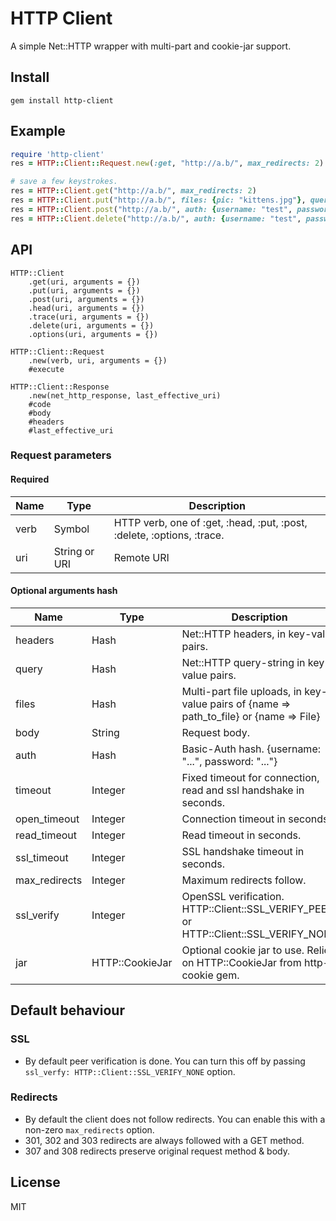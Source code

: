 # HTTP Client

A simple Net::HTTP wrapper with multi-part and cookie-jar support.

## Install

```
gem install http-client
```

## Example

```ruby
require 'http-client'
res = HTTP::Client::Request.new(:get, "http://a.b/", max_redirects: 2).execute

# save a few keystrokes.
res = HTTP::Client.get("http://a.b/", max_redirects: 2)
res = HTTP::Client.put("http://a.b/", files: {pic: "kittens.jpg"}, query: {title: "the usual suspects"})
res = HTTP::Client.post("http://a.b/", auth: {username: "test", password: "test"}, headers: {'x-a' => 'b'})
res = HTTP::Client.delete("http://a.b/", auth: {username: "test", password: "test"});
```

## API

```
HTTP::Client
    .get(uri, arguments = {})
    .put(uri, arguments = {})
    .post(uri, arguments = {})
    .head(uri, arguments = {})
    .trace(uri, arguments = {})
    .delete(uri, arguments = {})
    .options(uri, arguments = {})

HTTP::Client::Request
    .new(verb, uri, arguments = {})
    #execute

HTTP::Client::Response
    .new(net_http_response, last_effective_uri)
    #code
    #body
    #headers
    #last_effective_uri
```

### Request parameters

#### Required

| Name | Type | Description |
|------|------|-------------|
| verb | Symbol | HTTP verb, one of :get, :head, :put, :post, :delete, :options, :trace. |
| uri | String or URI | Remote URI |

#### Optional arguments hash

| Name | Type | Description | Default |
|------|------|-------------|---------|
| headers | Hash | Net::HTTP headers, in key-value pairs. | nil |
| query | Hash | Net::HTTP query-string in key-value pairs. | nil |
| files | Hash | Multi-part file uploads, in key-value pairs of {name => path_to_file} or {name => File} | nil |
| body | String | Request body. | nil |
| auth | Hash | Basic-Auth hash. {username: "...", password: "..."} | nil |
| timeout | Integer | Fixed timeout for connection, read and ssl handshake in seconds. | Net::HTTP default |
| open_timeout | Integer | Connection timeout in seconds. | Net::HTTP default |
| read_timeout | Integer | Read timeout in seconds. | Net::HTTP default |
| ssl_timeout | Integer | SSL handshake timeout in seconds. | Net::HTTP default |
| max_redirects | Integer | Maximum redirects follow. | 0 |
| ssl_verify | Integer | OpenSSL verification. HTTP::Client::SSL_VERIFY_PEER or HTTP::Client::SSL_VERIFY_NONE | SSL_VERIFY_PEER |
| jar | HTTP::CookieJar | Optional cookie jar to use. Relies on HTTP::CookieJar from http-cookie gem. | HTTP::CookieJar.new |

## Default behaviour

### SSL

* By default peer verification is done. You can turn this off by passing `ssl_verfy: HTTP::Client::SSL_VERIFY_NONE` option.

### Redirects

* By default the client does not follow redirects. You can enable this with a non-zero `max_redirects` option.
* 301, 302 and 303 redirects are always followed with a GET method.
* 307 and 308 redirects preserve original request method & body.

## License

MIT
